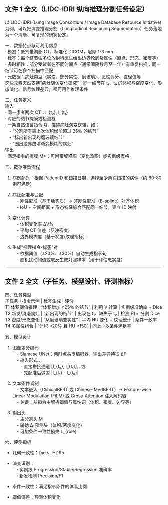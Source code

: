## **文件 1 全文（LIDC-IDRI 纵向推理分割任务设定）**

以 LIDC-IDRI (Lung Image Consortium / Image Database Resource Initiative) 为例，可以把演变推理分割（Longitudinal Reasoning Segmentation）任务落地为一个清晰、可复现的研究设定。

一、数据特点与可利用信息  
· 模态：低剂量胸部 CT，标准化 DICOM，层厚 1-3 mm  
· 标签：每个结节由多位放射科医生给出边界轮廓及属性（直径、形态、密度等）  
· 多时相性：部分受试者在不同时间点（通常间隔数月至一年）有重复扫描；同一结节可在多个扫描中匹配  
· 元数据：病灶类型（实性、部分实性、磨玻璃）、恶性评分、直径值等  
这些元素天然支持“病灶随访变化研究”：同一结节在 t₁、t₀ 的体积与密度变化、形态演化、信号纹理差异，都可用作推理条件

二、任务定义  
输入  
· 同一患者两次 CT：I_{t₀}, I_{t₁}  
· 对应的结节掩膜或检测框  
· 一条自然语言指令 Q，描述病灶演变逻辑，如：  
 - “分割所有较上次体积增加超过 25% 的结节”  
 - “标出新出现的磨玻璃结节”  
 - “圈出边界由清晰变模糊的病灶”  
输出  
· 满足指令的掩膜 M\*；可附带解释图（变化热图）或实例级表格

三、数据准备流程

1. 病例配对：根据 PatientID 和扫描日期，选择至少两次扫描的病例（约 60-80 例可满足）
    
2. 病灶配准与匹配  
     - 刚性配准（基于肺实质）→ 非刚性配准（B-spline）对齐体积  
     - IoU + 空间距离 + 形态特征综合匹配同一结节，建立 ID 映射
    
3. 变化计算  
     - 体积变化率 ΔV%  
     - 平均 CT 值差（反映密度）  
     - 边界模糊度（基于梯度/纹理指标）
    
4. 生成“推理指令-标签”对  
     - 依据阈值（±20%、±30%）自动生成指令句  
     - 随机扰动阈值或取反生成对照样本（用于评估忠实度）
    

* * *

## **文件 2 全文（子任务、模型设计、评测指标）**

四、任务类型  
子任务 | 指令示例 | 标签生成 | 评价  
T1 体积阈值推理 | “体积增加 ≥25% 的结节” | 利用 V 计算 | 实例级准确率 + Dice  
T2 新发/消退病灶 | “新出现的结节” | 出现在 t₁、缺失于 t₀ | 检测 F1 + 分割 Dice  
T3 密度/形态变化 | “从磨玻璃变实性” | 平均 HU 变化 + 纹理统计 | 条件一致率  
T4 多属性组合 | “体积 ≥20% 且 HU ≥150” | 同上 | 多条件满足率

五、模型设计

1. 图像差分编码  
     - Siamese UNet：两时点共享编码器，输出差异特征 ΔF  
     - 输入形式：  
      · 直接拼接通道 [I_{t₀}, I_{t₁}]，或  
      · 先配准后做差 |I_{t₁} - I_{t₀}|
    
2. 文本条件调制  
     - 文本嵌入（ClinicalBERT 或 Chinese-MedBERT）→ Feature-wise Linear Modulation (FiLM) 或 Cross-Attention 注入解码器  
     - 关键：从指令中解析阈值与属性词（体积、密度、边界等）
    
3. 输出头  
     - 主分割头 M  
     - 辅助 Δ-预测头（体积/密度变化）  
     - 可加条件一致性损失 L_{rule}
    

六、评测指标

- 几何一致性：Dice、HD95
    
- 演变识别：  
     · 实例级 Progression/Stable/Regression 准确率  
     · 新发检测 Precision/F1
    
- 条件一致性：满足指令条件的体素比例
    
- 阈值偏差：预测体积变化